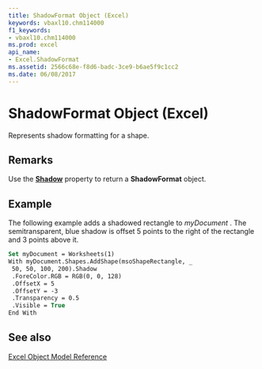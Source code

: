```yaml
---
title: ShadowFormat Object (Excel)
keywords: vbaxl10.chm114000
f1_keywords:
- vbaxl10.chm114000
ms.prod: excel
api_name:
- Excel.ShadowFormat
ms.assetid: 2566c68e-f8d6-badc-3ce9-b6ae5f9c1cc2
ms.date: 06/08/2017
---
```



# ShadowFormat Object (Excel)

Represents shadow formatting for a shape.


## Remarks

Use the  **[Shadow](Excel.Shape.Shadow.md)** property to return a **ShadowFormat** object.


## Example

 The following example adds a shadowed rectangle to _myDocument_ . The semitransparent, blue shadow is offset 5 points to the right of the rectangle and 3 points above it.


```vb
Set myDocument = Worksheets(1) 
With myDocument.Shapes.AddShape(msoShapeRectangle, _ 
 50, 50, 100, 200).Shadow 
 .ForeColor.RGB = RGB(0, 0, 128) 
 .OffsetX = 5 
 .OffsetY = -3 
 .Transparency = 0.5 
 .Visible = True 
End With
```


## See also


[Excel Object Model Reference](./overview/object-model-excel-vba-reference.md)


